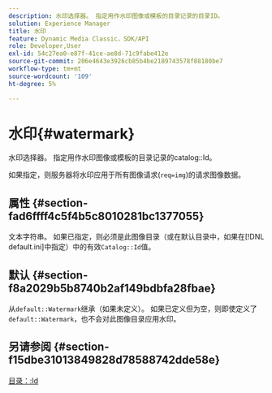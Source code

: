 ```yaml
---
description: 水印选择器。 指定用作水印图像或模板的目录记录的目录ID。
solution: Experience Manager
title: 水印
feature: Dynamic Media Classic，SDK/API
role: Developer,User
exl-id: 54c27ea0-e87f-41ce-ae8d-71c9fabe412e
source-git-commit: 206e4643e3926cb85b4be2189743578f88180be7
workflow-type: tm+mt
source-wordcount: '109'
ht-degree: 5%

---
```


# 水印{#watermark}

水印选择器。 指定用作水印图像或模板的目录记录的catalog::Id。

如果指定，则服务器将水印应用于所有图像请求(`req=img`)的请求图像数据。

## 属性 {#section-fad6ffff4c5f4b5c8010281bc1377055}

文本字符串。 如果已指定，则必须是此图像目录（或在默认目录中，如果在[!DNL default.ini]中指定）中的有效`Catalog::Id`值。

## 默认 {#section-f8a2029b5b8740b2af149bdbfa28fbae}

从`default::Watermark`继承（如果未定义）。 如果已定义但为空，则即使定义了`default::Watermark`，也不会对此图像目录应用水印。

## 另请参阅 {#section-f15dbe31013849828d78588742dde58e}

[目录：:Id](/help/aem-is-ir-api/is-api/image-catalog/image-serving-api-ref/c-image-catalog-reference/c-image-svg-data-reference/c-image-data-reference/r-id-cat.md)
